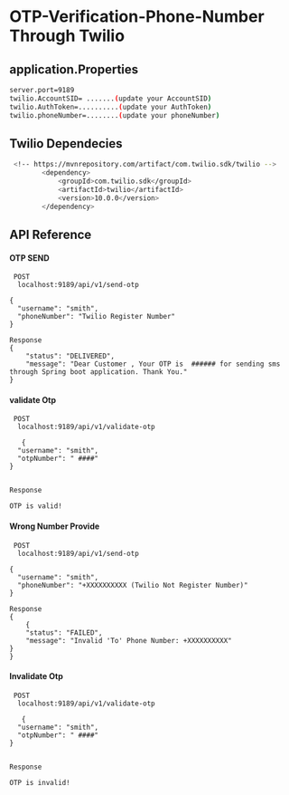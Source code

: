 
# OTP-Verification-Phone-Number Through Twilio


## application.Properties
```bash
server.port=9189
twilio.AccountSID= .......(update your AccountSID)
twilio.AuthToken=..........(update your AuthToken)
twilio.phoneNumber=........(update your phoneNumber)
```
## Twilio Dependecies



```bash
 <!-- https://mvnrepository.com/artifact/com.twilio.sdk/twilio -->
		<dependency>
			<groupId>com.twilio.sdk</groupId>
			<artifactId>twilio</artifactId>
			<version>10.0.0</version>
		</dependency>
```


## API Reference

#### OTP SEND

```http
 POST
  localhost:9189/api/v1/send-otp

{
  "username": "smith",
  "phoneNumber": "Twilio Register Number"
}

Response
{
    "status": "DELIVERED",
    "message": "Dear Customer , Your OTP is  ###### for sending sms through Spring boot application. Thank You."
}
```



#### validate Otp

```http
 POST
  localhost:9189/api/v1/validate-otp

   {
  "username": "smith",
  "otpNumber": " ####"
}


Response

OTP is valid!
```


#### Wrong Number Provide

```http
 POST
  localhost:9189/api/v1/send-otp

{
  "username": "smith",
  "phoneNumber": "+XXXXXXXXXX (Twilio Not Register Number)"
}

Response
{
    {
    "status": "FAILED",
    "message": "Invalid 'To' Phone Number: +XXXXXXXXXX"
}
}
```



#### Invalidate Otp

```http
 POST
  localhost:9189/api/v1/validate-otp

   {
  "username": "smith",
  "otpNumber": " ####"
}


Response

OTP is invalid!
```





